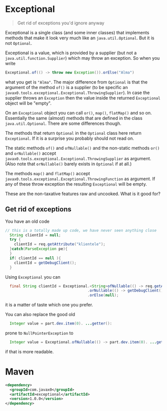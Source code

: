# Exceptional

>Get rid of exceptions you'd ignore anyway

Exceptional is a single class (and some inner classes) that implements
methods that make it look very much like an `java.util.Optional`. But it
is not `Optional`.

Exceptional is a value, which is provided by a supplier (but not a
`java.util.function.Supplier`) which may throw an exception. So when you
write

```java
Exceptional.of(() -> throw new Exception()).orElse("Alma")
```

what you get is `"Alma"`. The major difference from `Optional` is that
the argument of the method `of()` is a supplier (to be specific an
`javax0.tools.exceptional.Exceptional.ThrowingSupplier`). In case the supplier throws an
`Exception` then the value inside the returned `Exceptional` object will
be "empty".

On an `Exceptional` object you can call `or()`, `map()`, `flatMap()` and
so on. Essentially the same (almost) methods that are defined in the
class `java.util.Optional`. There are some differences though.

The methods that return `Optional` in the `Optional` class here return
`Exceptional`. If it is a surprise you probably should not read on.

The static methods `of()` and `ofNullable()` and the non-static methods
`or()` and `orNullable()` accept `javax0.tools.exceptional.Exceptional.ThrowingSupplier`
as argument. (Also note that `orNullable()` barely exists in
`Optional` if at all.)

The methods `map()` and `flatMap()` accept
`javax0.tools.exceptional.Exceptional.ThrowingFunction` as argument. If any of these throw
exception the resulting `Exceptional` will be empty.

These are the non-taxative features raw and uncooked. What is it good
for?

## Get rid of exceptions

You have an old code

```java
// this is a totally made up code, we have never seen anything close
  String clientId = null;
  try {
    clientId = req.getAttribute("klientele");
  }catch(ParseException pe){
  }
  if( clientId == null ){
    clientId = getDebugClient();
  }
```

Using `Exceptional` you can

```java
  final String clientId = Exceptional.<String>ofNullable(() -> req.getAttribute("klientele"))
                                     .orNullable(() -> getDebugClient())
                                     .orElse(null);
```

it is a matter of taste which one you prefer.

You can also replace the good old

```java
  Integer value = part.dev.item(0). ...getter():
```

prone to `NullPointerException` to

```java
  Integer value = Exceptional.ofNullable(() -> part.dev.item(0). ...getter()).orElse(null);
```

if that is more readable.

# Maven

```xml
<dependency>
  <groupId>com.javax0</groupId>
  <artifactId>exceptional</artifactId>
  <version>1.0.0</version>
</dependency>
```